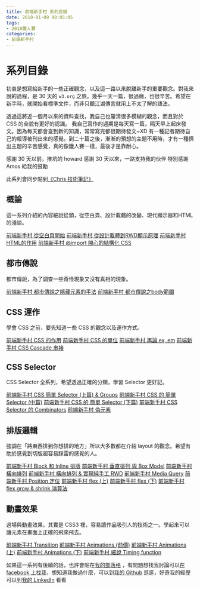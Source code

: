 ```yaml
---
title: 前端新手村 系列目錄
date: 2018-01-09 00:05:05
tags:
- 2018鐵人賽
categories: 
- 前端新手村
---
```

# 系列目錄

初衷是想寫給新手的一些正確觀念，以及這一路以來脫離新手的重要觀念。對我來說的過程，是 30 天的 `w3.org` 之旅。幾乎一天一篇，很過癮，也很辛苦。希望在新手時，就開始看標準文件，而非只聽江湖傳言就用上不太了解的語法。

透過這將近一個月以來的資料查找，我自己也釐清很多模糊的觀念，而且對於 CSS 的全貌有更好的認識。
我自己寫作的週期是每天寫一篇，隔天早上起床發文。因為每天都會查到新的知識，常常寫完都很期待發文~XD 有一種記者期待自己的報導被刊出來的感覺。到二十篇之後，漸漸的預想的主題不用時，才有一種擠出主題的辛苦感覺，真的像鐵人賽一樣，最後才是靠耐心。

感謝 30 天以前，推坑的 howard
感謝 30 天以來，一路支持我的伙伴
特別感謝 Amos 給我的鼓勵

此系列會同步貼到[《Chris 技術筆記》](https://dwatow.github.io/)

## 概論

這一系列介紹的內容細說從頭，從空白頁、設計載體的改變、現代顯示器和HTML的淺談。

[前端新手村 從空白頁開始](/2017/12-11-iron-man-2018/iron-man-2018-day1/)
[前端新手村 從設計載體到RWD顯示原理](/2017/12-12-iron-man-2018/iron-man-2018-day2/)
[前端新手村 HTML的作用](/2017/12-13-iron-man-2018/iron-man-2018-day3/)
[前端新手村 @import 開心的結構化 CSS](/2018/01-05-iron-man-2018/iron-man-2018-day26/)

## 都市傳說

都市傳說，為了調查一些奇怪現象又沒有真相的現象。

[前端新手村 都市傳說之隱藏元素的手法](/2018/01-03-iron-man-2018/iron-man-2018-day24/)
[前端新手村 都市傳說之body範圍](/2018/01-04-iron-man-2018/iron-man-2018-day25/)

## CSS 運作

學會 CSS 之前，要先知道一些 CSS 的觀念以及運作方式。

[前端新手村 CSS 的作用](/2017/12-15-iron-man-2018/iron-man-2018-day5/)
[前端新手村 CSS 的單位](/2017/12-14-iron-man-2018/iron-man-2018-day4/)
[前端新手村 再論 ex, em](/2017/12-20-iron-man-2018/iron-man-2018-day10/)
[前端新手村 CSS Cascade 串接](/2017/12-26-iron-man-2018/iron-man-2018-day16/)

## CSS Selector

CSS Selector 全系列，希望透過正確的分類，學習 Selector 更好記。

[前端新手村 CSS 簡單 Selector (上篇) & Groups](/2017/12-21-iron-man-2018/iron-man-2018-day11/)
[前端新手村 CSS 的 簡單 Selector (中篇)](/2017/12-22-iron-man-2018/iron-man-2018-day12/)
[前端新手村 CSS 的 簡單 Selector (下篇)](/2017/12-23-iron-man-2018/iron-man-2018-day13/)
[前端新手村 CSS Selector 的 Combinators](/2017/12-24-iron-man-2018/iron-man-2018-day14/)
[前端新手村 偽元素](/2017/12-25-iron-man-2018/iron-man-2018-day15/)

## 排版邏輯

強調在「將東西排到你想排的地方」所以大多數都在介紹 layout 的觀念。希望有助於感覺到切版超容易踩雷的感覺的人。

[前端新手村 Block 和 Inline 排版](/2017/12-16-iron-man-2018/iron-man-2018-day6/)
[前端新手村 垂直排列 與 Box Model](/2017/12-17-iron-man-2018/iron-man-2018-day7/)
[前端新手村 橫向排列](/2017/12-18-iron-man-2018/iron-man-2018-day8/)
[前端新手村 橫向排列 & 實現純手工 RWD](/2017/12-19-iron-man-2018/iron-man-2018-day9/)
[前端新手村 Media Query](/2017/12-31-iron-man-2018/iron-man-2018-day21/)
[前端新手村 Position 定位](/2017/12-27-iron-man-2018/iron-man-2018-day17/)
[前端新手村 flex (上)](/2017/12-28-iron-man-2018/iron-man-2018-day18/)
[前端新手村 flex (下)](/2017/12-29-iron-man-2018/iron-man-2018-day19/)
[前端新手村 flex grow & shrink 演算法](/2017/12-30-iron-man-2018/iron-man-2018-day20/)

## 動畫效果

過場與動畫效果，其實是 CSS3 裡，容易讓作品吸引人的技術之一。學起來可以讓元素在畫面上正確的飛來飛去。

[前端新手村 Transition](/2018/01-01-iron-man-2018/iron-man-2018-day22/)
[前端新手村 Animations (前傳)](/2018/01-06-iron-man-2018/iron-man-2018-day27/)
[前端新手村 Animations (上)](/2018/01-07-iron-man-2018/iron-man-2018-day28/)
[前端新手村 Animations (下)](/2018/01-08-iron-man-2018/iron-man-2018-day29/)
[前端新手村 細說 Timing function](/2018/01-02-iron-man-2018/iron-man-2018-day23/)

如果這一系列有後續的話，也許會貼在[我的部落格](https://dwatow.github.io/) ，有問題想找我討論可以[在facebook 上找我](https://www.facebook.com/dwatow)，想知道我做過什麼，可以到[我的 Github](https://github.com/dwatow) 逛逛，好奇我的經歷可以到[我的 LinkedIn](https://www.linkedin.com/in/chris-wang-604469107/) 看看
